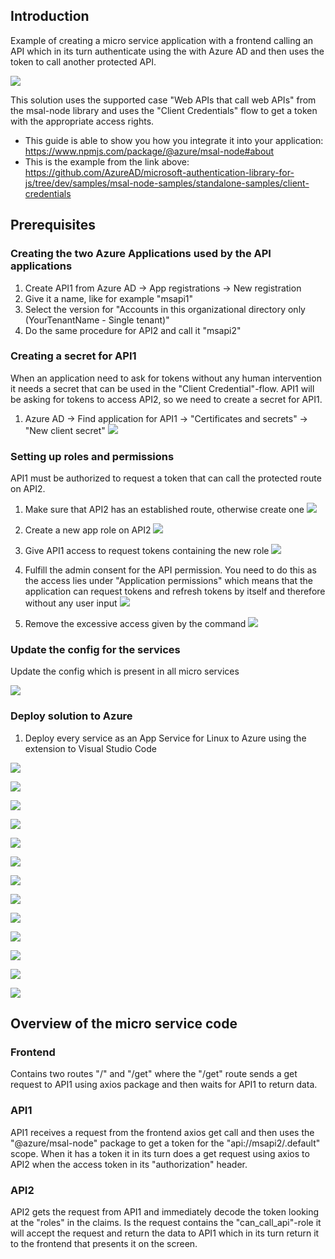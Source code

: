 ## Introduction
Example of creating a micro service application with a frontend calling an API which in its turn authenticate using the with Azure AD and then uses the token to call another protected API.

![](/documentation/images/architecture.png)

This solution uses the supported case "Web APIs that call web APIs" from the msal-node library and uses the "Client Credentials" flow to get a token with the appropriate access rights.
* This guide is able to show you how you integrate it into your application: https://www.npmjs.com/package/@azure/msal-node#about
* This is the example from the link above: https://github.com/AzureAD/microsoft-authentication-library-for-js/tree/dev/samples/msal-node-samples/standalone-samples/client-credentials

## Prerequisites
### Creating the two Azure Applications used by the API applications
1. Create API1 from Azure AD → App registrations → New registration
1. Give it a name, like for example "msapi1"
1. Select the version for "Accounts in this organizational directory only (YourTenantName - Single tenant)"
1. Do the same procedure for API2 and call it "msapi2"

### Creating a secret for API1
When an application need to ask for tokens without any human intervention it needs a secret that can be used in the "Client Credential"-flow. API1 will be asking for tokens to access API2, so we need to create a secret for API1.

1. Azure AD → Find application for API1 → "Certificates and secrets" → "New client secret"
![](/documentation/images/new-client-secret.png)

### Setting up roles and permissions
API1 must be authorized to request a token that can call the protected route on API2.
1. Make sure that API2 has an established route, otherwise create one
![](/documentation/images/api2-app-route.png)

2. Create a new app role on API2
![](/documentation/images/new-app-role-api2.png)

3. Give API1 access to request tokens containing the new role
![](/documentation/images/ap1-request-access.png)

4. Fulfill the admin consent for the API permission. You need to do this as the access lies under "Application permissions" which means that the application can request tokens and refresh tokens by itself and therefore without any user input
![](/documentation/images/fulfill-admin-consent.png)

5. Remove the excessive access given by the command
![](/documentation/images/remove-excessive-access.png)

### Update the config for the services
Update the config which is present in all micro services

![](/documentation/images/update-config.png)

### Deploy solution to Azure
1. Deploy every service as an App Service for Linux to Azure using the extension to Visual Studio Code

![](/documentation/images/deploy-to-azure/deploy1.png)

![](/documentation/images/deploy-to-azure/deploy2.png)

![](/documentation/images/deploy-to-azure/deploy3.png)

![](/documentation/images/deploy-to-azure/deploy4.png)

![](/documentation/images/deploy-to-azure/deploy5.png)

![](/documentation/images/deploy-to-azure/deploy6.png)

![](/documentation/images/deploy-to-azure/deploy7.png)

![](/documentation/images/deploy-to-azure/deploy8.png)

![](/documentation/images/deploy-to-azure/deploy9.png)

![](/documentation/images/deploy-to-azure/deploy10.png)

![](/documentation/images/deploy-to-azure/deploy11.png)

![](/documentation/images/deploy-to-azure/deploy12.png)

![](/documentation/images/deploy-to-azure/deploy13.png)


## Overview of the micro service code
### Frontend
Contains two routes "/" and "/get" where the "/get" route sends a get request to API1 using axios package and then waits for API1 to return data.

### API1
API1 receives a request from the frontend axios get call and then uses the "@azure/msal-node" package to get a token for the "api://msapi2/.default" scope. When it has a token it in its turn does a get request using axios to API2 when the access token in its "authorization" header.

### API2
API2 gets the request from API1 and immediately decode the token looking at the "roles" in the claims. Is the request contains the "can_call_api"-role it will accept the request and return the data to API1 which in its turn return it to the frontend that presents it on the screen.